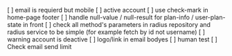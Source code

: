 [ ] email is requierd but mobile
[ ] active account
[ ] use check-mark in home-page footer
[ ] handle null-value / null-result for plan-info / user-plan-state in front
[ ] check all method's parameters in radius repository and radius service to be simple (for example fetch by id not username)
[ ] warning account is deactive
[ ] logo/link in email bodyes
[ ] human test
[ ] Check email send limit
